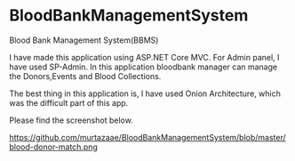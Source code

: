 # BloodBankManagementSystem
Blood Bank Management System(BBMS)

I have made this application using ASP.NET Core MVC. For Admin panel, I have used SP-Admin. In this application bloodbank manager can manage the Donors,Events and Blood Collections.

The best thing in this application is, I have used Onion Architecture, which was the difficult part of this app.

Please find the screenshot below. 

https://github.com/murtazaae/BloodBankManagementSystem/blob/master/blood-donor-match.png
